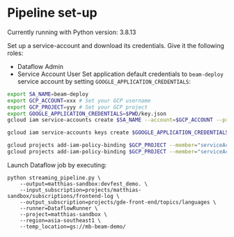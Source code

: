 # Pipeline set-up

Currently running with Python version: 3.8.13

Set up a service-account and download its credentials. Give it the following roles:
- Dataflow Admin
- Service Account User
Set application default credentials to `beam-deploy` service account by setting `GOOGLE_APPLICATION_CREDENTIALS`:

```bash
export SA_NAME=beam-deploy
export GCP_ACCOUNT=xxx # Set your GCP username
export GCP_PROJECT=yyy # Set your GCP project
export GOOGLE_APPLICATION_CREDENTIALS=$PWD/key.json
gcloud iam service-accounts create $SA_NAME --account=$GCP_ACCOUNT --project=$GCP_PROJECT
```

```bash
gcloud iam service-accounts keys create $GOOGLE_APPLICATION_CREDENTIALS --iam-account=$SA_NAME@$GCP_PROJECT.iam.gserviceaccount.com --account=$GCP_ACCOUNT
```

```bash
gcloud projects add-iam-policy-binding $GCP_PROJECT --member="serviceAccount:$SA_NAME@$GCP_PROJECT.iam.gserviceaccount.com" --role=roles/dataflow.admin --account=$GCP_ACCOUNT
gcloud projects add-iam-policy-binding $GCP_PROJECT --member="serviceAccount:$SA_NAME@$GCP_PROJECT.iam.gserviceaccount.com" --role roles/iam.serviceAccountUser --account=$GCP_ACCOUNT
```

Launch Dataflow job by executing:
```
python streaming_pipeline.py \
    --output=matthias-sandbox:devfest_demo. \
    --input_subscription=projects/matthias-sandbox/subscriptions/frontend-log \
    --output_subscription=projects/gde-front-end/topics/languages \
    --runner=DataflowRunner \
    --project=matthias-sandbox \
    --region=asia-southeast1 \
    --temp_location=gs://mb-beam-demo/
```